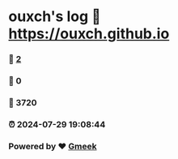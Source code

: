 # ouxch's log :link: https://ouxch.github.io 
### :page_facing_up: [2](https://ouxch.github.io/tag.html) 
### :speech_balloon: 0 
### :hibiscus: 3720 
### :alarm_clock: 2024-07-29 19:08:44 
### Powered by :heart: [Gmeek](https://github.com/Meekdai/Gmeek)
